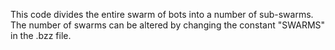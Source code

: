This code divides the entire swarm of bots into a number of sub-swarms. The number of swarms can be altered by changing the constant "SWARMS" in the .bzz file. 
